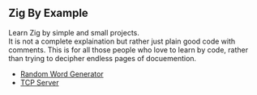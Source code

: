 ## Zig By Example
Learn Zig by simple and small projects.  
It is not a complete explaination but rather just plain good code with comments.
This is for all those people who love to learn by code, rather than trying to decipher endless pages of docuemention.  

- [Random Word Generator](/word-generator.md)
- [TCP Server](/tcp-server.md)
